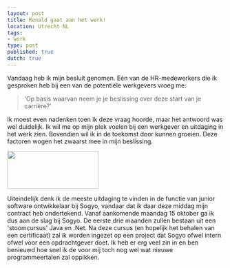 ```yaml
---
layout: post
title: Ronald gaat aan het werk!
location: Utrecht NL
tags:
- work
type: post
published: true
dutch: true
---
```

Vandaag heb ik mijn besluit genomen. E&eacute;n van de HR-medewerkers die ik gesproken heb bij een van de potenti&euml;le werkgevers vroeg me: 
>'Op basis waarvan neem je je beslissing over deze start van je carri&egrave;re?'

Ik moest even nadenken toen ik deze vraag hoorde, maar het antwoord was wel duidelijk. Ik wil me op mijn plek voelen bij een werkgever en uitdaging in het werk zien. Bovendien wil ik in de toekomst door kunnen groeien. Deze factoren wogen het zwaarst mee in mijn beslissing.

<a href="http://ronaldvz.files.wordpress.com/2007/10/sogyo.jpg"><img class="size-full wp-image-262 alignright" title="sogyo" src="http://ronaldvz.files.wordpress.com/2007/10/sogyo.jpg" alt="" width="212" height="88" /></a>

Uiteindelijk denk ik de meeste uitdaging te vinden in de functie van junior software ontwikkelaar bij Sogyo, vandaar dat ik daar deze middag mijn contract heb ondertekend. Vanaf aankomende maandag 15 oktober ga ik dus aan de slag bij Sogyo. De eerste drie maanden zullen bestaan uit een 'stoomcursus' Java en .Net. Na deze cursus (en hopelijk het behalen van een certificaat) zal ik worden ingezet op een project dat Sogyo ofwel intern ofwel voor een opdrachtgever doet. Ik heb er erg veel zin in en ben benieuwd hoe snel ik de voor mij toch nog wel wat nieuwe programmeertalen zal oppikken.
